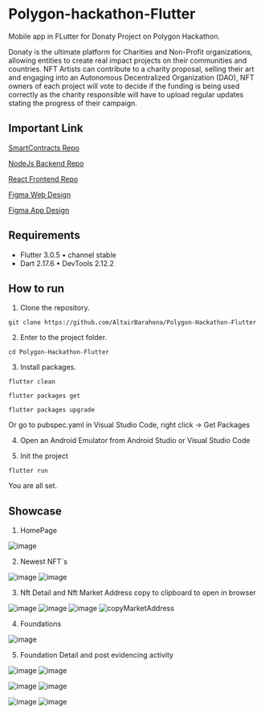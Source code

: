 # Polygon-hackathon-Flutter
Mobile app in FLutter for Donaty Project on Polygon Hackathon.

Donaty is the ultimate platform for Charities and Non-Profit organizations, allowing entities to create real impact projects on their communities and countries. NFT Artists can contribute to a charity proposal, selling their art and engaging into an Autonomous Decentralized Organization (DAO), NFT owners of each project will vote to decide if the funding is being used correctly as the charity responsible will have to upload regular updates stating the progress of their campaign.

## Important Link


[SmartContracts Repo](https://github.com/cromewar/Donaty-Smart-Contracts)


[NodeJs Backend Repo](https://github.com/WaynerMoya/PolygonHackathonBE)


[React Frontend Repo](https://github.com/leopacheco18/polygon-hackathon-frontend)


[Figma Web Design](https://www.figma.com/file/rLqGHcORtZwFyxtGQaefuD/Donaty?node-id=117%3A469)


[Figma App Design](https://www.figma.com/file/TfqvcPk8P2VP4Zgn1tS4LM/Donaty-Mobile?node-id=0%3A1)

## Requirements

* Flutter 3.0.5 • channel stable
* Dart 2.17.6 • DevTools 2.12.2
## How to run

1. Clone the repository.

`git clone https://github.com/AltairBarahona/Polygon-Hackathon-Flutter`

2. Enter to the project folder.

`cd Polygon-Hackathon-Flutter`

3. Install packages.

`flutter clean`

`flutter packages get`

`flutter packages upgrade`

Or go to pubspec.yaml in Visual Studio Code, right click -> Get Packages

4. Open an Android Emulator from Android Studio or Visual Studio Code

5. Init the project

`flutter run`


You are all set.

## Showcase
1. HomePage

![image](https://user-images.githubusercontent.com/65981231/185819823-b35d6c39-67d3-4ab2-949d-4188c21cb086.png)

2. Newest NFT´s


![image](https://user-images.githubusercontent.com/65981231/185819852-3b148f85-4b50-4719-a264-016c19c992ed.png)
![image](https://user-images.githubusercontent.com/65981231/185819861-a8b60041-da28-4cfd-bfb2-a4bbd9729aa8.png)

3. Nft Detail and Nft Market Address copy to clipboard to open in browser


![image](https://user-images.githubusercontent.com/65981231/185819917-4e668149-4799-47b8-8aec-c2a279cced10.png)
![image](https://user-images.githubusercontent.com/65981231/185819940-44b818f9-7af1-4100-886e-df0480ae96e7.png)
![image](https://user-images.githubusercontent.com/65981231/185819994-031a244d-dcf2-4e91-80e9-328a735b3dcf.png)
![copyMarketAddress](https://user-images.githubusercontent.com/65981231/185820285-a81af070-61d4-4245-a1fc-7e781a31769b.png)


4. Foundations


![image](https://user-images.githubusercontent.com/65981231/185820014-7fae76f4-7df1-4d65-86cd-a4008d70ac3a.png)

5. Foundation Detail and post evidencing activity


![image](https://user-images.githubusercontent.com/65981231/185820096-fd2e8138-1d16-4a98-abc8-d58c7bd778fe.png)
![image](https://user-images.githubusercontent.com/65981231/185820237-a2a66d83-b3c7-4473-b322-31ba4421037b.png)

![image](https://user-images.githubusercontent.com/65981231/185820105-f2bbc5e1-8272-4731-81e8-7ee44eab741c.png)
![image](https://user-images.githubusercontent.com/65981231/185820239-83bae70c-d099-45ad-be6c-7cf0535a50b5.png)

![image](https://user-images.githubusercontent.com/65981231/185820119-8ddcb97d-dfc0-437a-be76-c77322c6695f.png)
![image](https://user-images.githubusercontent.com/65981231/185820249-a906f781-2298-46ac-b55e-323673f69b9e.png)



